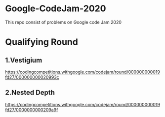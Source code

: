# Google-CodeJam-2020

This repo consist of problems on Google code Jam 2020

# Qualifying Round
## 1.Vestigium 
https://codingcompetitions.withgoogle.com/codejam/round/000000000019fd27/000000000020993c

## 2.Nested Depth 
https://codingcompetitions.withgoogle.com/codejam/round/000000000019fd27/0000000000209a9f
